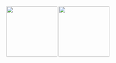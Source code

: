 <a>
<img height="137px" src="https://github-readme-stats.vercel.app/api?username=Sadicius&show_icons=true&theme=dark" /> <img height="137px" src="https://github-readme-stats.vercel.app/api/top-langs/?username=Sadicius&layout=compact&show_icons=true&theme=dark" />
</a>
